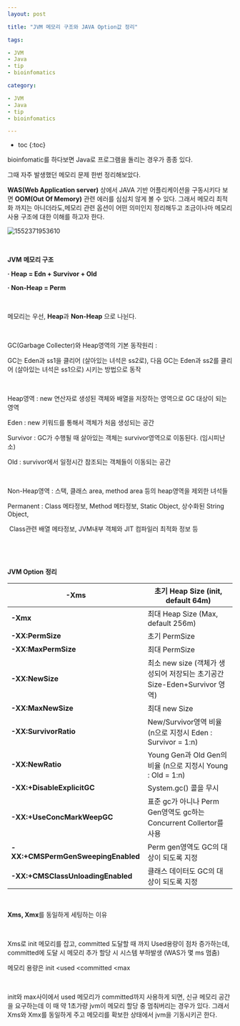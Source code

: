 ```yaml
---
layout: post

title: "JVM 메모리 구조와 JAVA Option값 정리"

tags:

- JVM
- Java
- tip
- bioinfomatics

category:

- JVM
- Java
- tip
- bioinfomatics

---
```

* toc
{:toc}

bioinfomatic를 하다보면 Java로 프로그램을 돌리는 경우가 종종 있다.

그때 자주 발생했던 메모리 문제 한번 정리해보았다.



**WAS(Web Application server)** 상에서 JAVA 기반 어플리케이션을 구동시키다 보면 **OOM(Out Of Memory)** 관련 에러를 심심치 않게 볼 수 있다. 그래서 메모리 최적화 까지는 아니더라도,메모리 관련 옵션이 어떤 의미인지 정리해두고 조금이나마 메모리 사용 구조에 대한 이해를 하고자 한다.

![1552371953610](https://user-images.githubusercontent.com/23732754/54179175-5d93ba80-44db-11e9-97a9-45337f145aca.png)

​     

**JVM** **메모리 구조**

**· Heap = Edn + Survivor + Old**

**· Non-Heap = Perm**

​     

메모리는 우선, **Heap**과 **Non-Heap** 으로 나뉜다. 

​     

GC(Garbage Collecter)와 Heap영역의 기본 동작원리 : 

GC는 Eden과 ss1을 클리어 (살아있는 녀석은 ss2로), 다음 GC는 Eden과 ss2를 클리어 (살아있는 녀석은 ss1으로) 시키는 방법으로 동작

​     

Heap영역 : new 연산자로 생성된 객체와 배열을 저장하는 영역으로 GC 대상이 되는 영역

Eden : new 키워드를 통해서 객체가 처음 생성되는 공간

Survivor : GC가 수행될 때 살아있는 객체는 survivor영역으로 이동된다. (임시피난소)

Old : survivor에서 일정시간 참조되는 객체들이 이동되는 공간

​     

Non-Heap영역 : 스택, 클래스 area, method area 등의 heap영역을 제외한 녀석들

Permanent : Class 메타정보, Method 메타정보, Static Object, 상수화된 String Object, 

​            Class관련 배열 메타정보, JVM내부 객체와 JIT 컴파일러 최적화 정보 등

​     

​     

**JVM Option** **정리**

| **-Xms**                           | 초기 Heap Size (init, default 64m)                           |
| ---------------------------------- | ------------------------------------------------------------ |
| **-Xmx**                           | 최대 Heap Size (Max,  default 256m)                          |
| **-XX:PermSize**                   | 초기 PermSize                                                |
| **-XX:MaxPermSize**                | 최대 PermSize                                                |
| **-XX:NewSize**                    | 최소 new size (객체가 생성되어 저장되는 초기공간   Size-Eden+Survivor 영역) |
| **-XX:MaxNewSize**                 | 최대 new Size                                                |
| **-XX:SurvivorRatio**              | New/Survivor영역 비율   (n으로 지정시 Eden : Survivor = 1:n) |
| **-XX:NewRatio**                   | Young Gen과 Old Gen의 비율   (n으로 지정시 Young : Old = 1:n) |
| **-XX:+DisableExplicitGC**         | System.gc() 콜을 무시                                        |
| **-XX:+UseConcMarkWeepGC**         | 표준 gc가 아니나 Perm Gen영역도   gc하는 Concurrent Collertor를 사용 |
| **-XX:+CMSPermGenSweepingEnabled** | Perm gen영역도 GC의 대상이 되도록 지정                       |
| **-XX:+CMSClassUnloadingEnabled**  | 클래스 데이터도 GC의 대상이 되도록 지정                      |

​     

 **Xms, Xmx**를 동일하게 세팅하는 이유

​     

Xms로 init 메모리를 잡고, committed 도달할 때 까지 Used용량이 점차 증가하는데, committed에 도달 시 메모리 추가 할당 시 시스템 부하발생 (WAS가 몇 ms 멈춤)

메모리 용량은 init <used <committed <max 

​     

init와 max사이에서 used 메모리가 committed까지 사용하게 되면, 신규 메모리 공간을 요구하는데 이 때 약 1초가량 jvm이 메모리 할당 중 멈춰버리는 경우가 있다. 그래서 Xms와 Xmx를 동일하게 주고 메모리를 확보한 상태에서 jvm을 기동시키곤 한다. 
 
 
 
